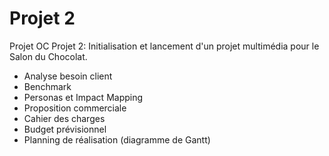 # Projet 2
Projet OC
Projet 2: Initialisation et lancement d'un projet multimédia pour le Salon du Chocolat.
- Analyse besoin client
- Benchmark
- Personas et Impact Mapping
- Proposition commerciale
- Cahier des charges
- Budget prévisionnel
- Planning de réalisation (diagramme de Gantt)
